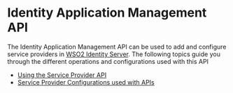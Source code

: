 # Identity Application Management API

The Identity Application Management API can be used to add and configure service providers in [WSO2 Identity Server](http://wso2.com/products/identity-server/). The following
topics guide you through the different operations and configurations used with this API

-   [Using the Service Provider API](../../develop/using-the-service-provider-api)
-   [Service Provider Configurations used with APIs](../../develop/service-provider-configurations-used-with-apis)
